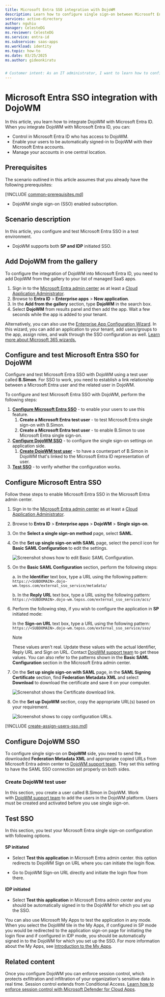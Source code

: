 ```yaml
---
title: Microsoft Entra SSO integration with DojoWM
description: Learn how to configure single sign-on between Microsoft Entra ID and DojoWM.
services: active-directory
author: nguhiu
manager: CelesteDG
ms.reviewer: CelesteDG
ms.service: entra-id
ms.subservice: saas-apps
ms.workload: identity
ms.topic: how-to
ms.date: 03/25/2025
ms.author: gideonkiratu


# Customer intent: As an IT administrator, I want to learn how to configure single sign-on between Microsoft Entra ID and DojoWM so that I can control who has access to DojoWM, enable automatic sign-in with Microsoft Entra accounts, and manage my accounts in one central location.
---
```


# Microsoft Entra SSO integration with DojoWM

In this article,  you learn how to integrate DojoWM with Microsoft Entra ID. When you integrate DojoWM with Microsoft Entra ID, you can:

* Control in Microsoft Entra ID who has access to DojoWM.
* Enable your users to be automatically signed-in to DojoWM with their Microsoft Entra accounts.
* Manage your accounts in one central location.

## Prerequisites
The scenario outlined in this article assumes that you already have the following prerequisites:

[!INCLUDE [common-prerequisites.md](~/identity/saas-apps/includes/common-prerequisites.md)]
* DojoWM single sign-on (SSO) enabled subscription.

## Scenario description

In this article,  you configure and test Microsoft Entra SSO in a test environment.

* DojoWM supports both **SP and IDP** initiated SSO.

## Add DojoWM from the gallery

To configure the integration of DojoWM into Microsoft Entra ID, you need to add DojoWM from the gallery to your list of managed SaaS apps.

1. Sign in to the [Microsoft Entra admin center](https://entra.microsoft.com) as at least a [Cloud Application Administrator](~/identity/role-based-access-control/permissions-reference.md#cloud-application-administrator).
1. Browse to **Entra ID** > **Enterprise apps** > **New application**.
1. In the **Add from the gallery** section, type **DojoWM** in the search box.
1. Select **DojoWM** from results panel and then add the app. Wait a few seconds while the app is added to your tenant.

Alternatively, you can also use the [Enterprise App Configuration Wizard](https://portal.office.com/AdminPortal/home?Q=Docs#/azureadappintegration). In this wizard, you can add an application to your tenant, add users/groups to the app, assign roles, and walk through the SSO configuration as well. [Learn more about Microsoft 365 wizards.](/microsoft-365/admin/misc/azure-ad-setup-guides)

## Configure and test Microsoft Entra SSO for DojoWM

Configure and test Microsoft Entra SSO with DojoWM using a test user called **B.Simon**. For SSO to work, you need to establish a link relationship between a Microsoft Entra user and the related user in DojoWM.

To configure and test Microsoft Entra SSO with DojoWM, perform the following steps:

1. **[Configure Microsoft Entra SSO](#configure-microsoft-entra-sso)** - to enable your users to use this feature.
    1. **Create a Microsoft Entra test user** - to test Microsoft Entra single sign-on with B.Simon.
    1. **Create a Microsoft Entra test user** - to enable B.Simon to use Microsoft Entra single sign-on.
1. **[Configure DojoWM SSO](#configure-dojowm-sso)** - to configure the single sign-on settings on application side.
    1. **[Create DojoWM test user](#create-dojowm-test-user)** - to have a counterpart of B.Simon in DojoWM that's linked to the Microsoft Entra ID representation of user.
1. **[Test SSO](#test-sso)** - to verify whether the configuration works.

## Configure Microsoft Entra SSO

Follow these steps to enable Microsoft Entra SSO in the Microsoft Entra admin center.

1. Sign in to the [Microsoft Entra admin center](https://entra.microsoft.com) as at least a [Cloud Application Administrator](~/identity/role-based-access-control/permissions-reference.md#cloud-application-administrator).
1. Browse to **Entra ID** > **Enterprise apps** > **DojoWM** > **Single sign-on**.
1. On the **Select a single sign-on method** page, select **SAML**.
1. On the **Set up single sign-on with SAML** page, select the pencil icon for **Basic SAML Configuration** to edit the settings.

   ![Screenshot shows how to edit Basic SAML Configuration.](common/edit-urls.png "Basic Configuration")

1. On the **Basic SAML Configuration** section, perform the following steps:

    a. In the **Identifier** text box, type a URL using the following pattern:
    `https://<SUBDOMAIN>.dojo-wm.tepss.com/external_sso_service/metadata/`

    b. In the **Reply URL** text box, type a URL using the following pattern:
    `https://<SUBDOMAIN>.dojo-wm.tepss.com/external_sso_service/acs/`

1. Perform the following step, if you wish to configure the application in **SP** initiated mode:

    In the **Sign-on URL** text box, type a URL using the following pattern:
    `https://<SUBDOMAIN>.dojo-wm.tepss.com/external_sso_service/sso/`

	> [!NOTE]
	> These values aren't real. Update these values with the actual Identifier, Reply URL and Sign on URL. Contact [DojoWM support team](mailto:support_dojowm@tenda.co.jp) to get these values. You can also refer to the patterns shown in the **Basic SAML Configuration** section in the Microsoft Entra admin center.

1. On the **Set up single sign-on with SAML** page, in the **SAML Signing Certificate** section, find **Federation Metadata XML** and select **Download** to download the certificate and save it on your computer.

	![Screenshot shows the Certificate download link.](common/metadataxml.png "Certificate")

1. On the **Set up DojoWM** section, copy the appropriate URL(s) based on your requirement.

	![Screenshot shows to copy configuration URLs.](common/copy-configuration-urls.png "Metadata")

[!INCLUDE [create-assign-users-sso.md](~/identity/saas-apps/includes/create-assign-users-sso.md)]

## Configure DojoWM SSO

To configure single sign-on on **DojoWM** side, you need to send the downloaded **Federation Metadata XML** and appropriate copied URLs from Microsoft Entra admin center to [DojoWM support team](mailto:support_dojowm@tenda.co.jp). They set this setting to have the SAML SSO connection set properly on both sides.

### Create DojoWM test user

In this section, you create a user called B.Simon in DojoWM. Work with [DojoWM support team](mailto:support_dojowm@tenda.co.jp) to add the users in the DojoWM platform. Users must be created and activated before you use single sign-on.

## Test SSO 

In this section, you test your Microsoft Entra single sign-on configuration with following options.
 
#### SP initiated
 
* Select **Test this application** in Microsoft Entra admin center. this option redirects to DojoWM Sign on URL where you can initiate the login flow.  
 
* Go to DojoWM Sign-on URL directly and initiate the login flow from there.
 
#### IDP initiated
 
* Select **Test this application** in Microsoft Entra admin center and you should be automatically signed in to the DojoWM for which you set up the SSO.
 
You can also use Microsoft My Apps to test the application in any mode. When you select the DojoWM tile in the My Apps, if configured in SP mode you would be redirected to the application sign-on page for initiating the login flow and if configured in IDP mode, you should be automatically signed in to the DojoWM for which you set up the SSO. For more information about the My Apps, see [Introduction to the My Apps](https://support.microsoft.com/account-billing/sign-in-and-start-apps-from-the-my-apps-portal-2f3b1bae-0e5a-4a86-a33e-876fbd2a4510).

## Related content

Once you configure DojoWM you can enforce session control, which protects exfiltration and infiltration of your organization's sensitive data in real time. Session control extends from Conditional Access. [Learn how to enforce session control with Microsoft Defender for Cloud Apps](/cloud-app-security/proxy-deployment-any-app).